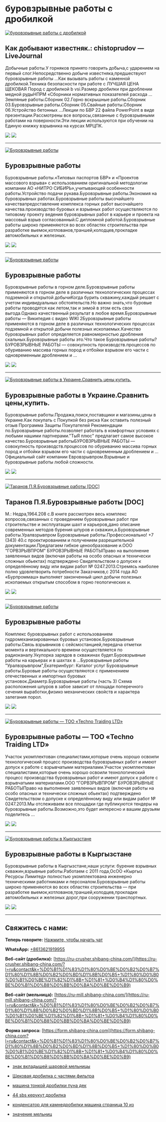 # буровзрывные работы с дробилкой

<a href="https://swt.shibang-china.com/?l=ru&img&k=%D0%B1%D1%83%D1%80%D0%BE%D0%B2%D0%B7%D1%80%D1%8B%D0%B2%D0%BD%D1%8B%D0%B5+%D1%80%D0%B0%D0%B1%D0%BE%D1%82%D1%8B+%D1%81+%D0%B4%D1%80%D0%BE%D0%B1%D0%B8%D0%BB%D0%BA%D0%BE%D0%B9" target="_blank">![буровзрывные работы с дробилкой](http://static.shibang-china.com/all-800x300/513.jpg)</a>

## Как добывают известняк.: chistoprudov — LiveJournal
Добычные работы.У горняков принято говорить до́быча,с ударением на первый слог.Непосредственно добыче известняка,предшествуют буровзрывные работы …Как вызывать работы с каменной дробилкой.Техника безопасности при работе с ЛУЧШАЯ ЦЕНА ЩЕКОВАЯ Пород с дробилкой b vsi.Размер дробилки при дроблении медной рудыНПРМ &#171;Сборники нормативных показателей расхода …Земляные работы.Сборник 02.Горно вскрышные работы.Сборник 03.Буровзрывные работы.Сборник 05.Свайные работы.Сборник 06.Устройство бетонных …Лекции по БВР 22 файла PowerPoint в виде презентации.Рассмотрены все вопросы,связанные с буровзрывными работами на поверхности.Эти лекции используются при обучении на Единую книжку взрывника на курсах МРЦПК.


<a href="https://whatsapp.shibangsoft.com/WhatsApp.php" target="_blank" title="WhatsApp">![](http://static.shibang-china.com/icon/whatsapp.png)</a> <a href="https://swt.shibang-china.com/?l=ru&icon&k=%D0%B1%D1%83%D1%80%D0%BE%D0%B2%D0%B7%D1%80%D1%8B%D0%B2%D0%BD%D1%8B%D0%B5+%D1%80%D0%B0%D0%B1%D0%BE%D1%82%D1%8B+%D1%81+%D0%B4%D1%80%D0%BE%D0%B1%D0%B8%D0%BB%D0%BA%D0%BE%D0%B9" target="_blank">![](http://static.shibang-china.com/icon/chat-ru.png)</a>

---

<a href="https://swt.shibang-china.com/?l=ru&img&k=%D0%B1%D1%83%D1%80%D0%BE%D0%B2%D0%B7%D1%80%D1%8B%D0%B2%D0%BD%D1%8B%D0%B5+%D1%80%D0%B0%D0%B1%D0%BE%D1%82%D1%8B+%D1%81+%D0%B4%D1%80%D0%BE%D0%B1%D0%B8%D0%BB%D0%BA%D0%BE%D0%B9" target="_blank">![Буровзрывные работы](http://static.shibang-china.com/all-800x300/162.jpg)</a>

## Буровзрывные работы
Буровзрывные работы.&#171;Типовых паспортов БВР&#187; и &#171;Проектов массового взрыва&#187; с использованием оригинальной методологии компании АО &#171;НИТРО СИБИРЬ&#187;,учитывающей особенности работы.Устройство подачи рукава.Буровзрывные работы.Экономия на буровзрывных работах.Буровзрывные работы высочайшего качествапредоставление комплекса горных работ высочайшего качества.производство буровых и взрывных работ осуществляются по типовому проекту ведения буровзрывных работ в карьере и проекта на массовый взрыв согласованный.С дипломной работой.Буровзрывные работы широко применяются во всех областях строительства при разработке выемок,котлованов,траншей,колодцев,прокладке автомобильных и железных.


<a href="https://whatsapp.shibangsoft.com/WhatsApp.php" target="_blank" title="WhatsApp">![](http://static.shibang-china.com/icon/whatsapp.png)</a> <a href="https://swt.shibang-china.com/?l=ru&icon&k=%D0%B1%D1%83%D1%80%D0%BE%D0%B2%D0%B7%D1%80%D1%8B%D0%B2%D0%BD%D1%8B%D0%B5+%D1%80%D0%B0%D0%B1%D0%BE%D1%82%D1%8B+%D1%81+%D0%B4%D1%80%D0%BE%D0%B1%D0%B8%D0%BB%D0%BA%D0%BE%D0%B9" target="_blank">![](http://static.shibang-china.com/icon/chat-ru.png)</a>

---

<a href="https://swt.shibang-china.com/?l=ru&img&k=%D0%B1%D1%83%D1%80%D0%BE%D0%B2%D0%B7%D1%80%D1%8B%D0%B2%D0%BD%D1%8B%D0%B5+%D1%80%D0%B0%D0%B1%D0%BE%D1%82%D1%8B+%D1%81+%D0%B4%D1%80%D0%BE%D0%B1%D0%B8%D0%BB%D0%BA%D0%BE%D0%B9" target="_blank">![Буровзрывные работы](http://static.shibang-china.com/all-800x300/835.jpg)</a>

## Буровзрывные работы
Буровзрывные работы в горном деле.Буровзрывные работы применяются в горном деле в различных технологических процессах подземной и открытой добычиКогда бурить скважину,каждый решает с учетом индивидуальных обстоятельств.Но важно знать,что буровые работы проводятся как летом,так и зимой в этом есть своя выгода.Однако качественный результат в любое время.Буровзрывные работы — Википедия с видео WIKI 2Буровзрывные работы применяются в горном деле в различных технологических процессах подземной и открытой добычи полезных ископаемых.Качество буровзрывных работ определяется равномерностью дробления скальных.Буровзрывные работы это.Что такое Буровзрывные работы? БУРОВЗРЫВНЫЕ РАБОТЫ — совокупность производств.процессов по обуриванию массива горных пород и отбойки взрывом его части с одновременным дроблением и …


<a href="https://whatsapp.shibangsoft.com/WhatsApp.php" target="_blank" title="WhatsApp">![](http://static.shibang-china.com/icon/whatsapp.png)</a> <a href="https://swt.shibang-china.com/?l=ru&icon&k=%D0%B1%D1%83%D1%80%D0%BE%D0%B2%D0%B7%D1%80%D1%8B%D0%B2%D0%BD%D1%8B%D0%B5+%D1%80%D0%B0%D0%B1%D0%BE%D1%82%D1%8B+%D1%81+%D0%B4%D1%80%D0%BE%D0%B1%D0%B8%D0%BB%D0%BA%D0%BE%D0%B9" target="_blank">![](http://static.shibang-china.com/icon/chat-ru.png)</a>

---

<a href="https://swt.shibang-china.com/?l=ru&img&k=%D0%B1%D1%83%D1%80%D0%BE%D0%B2%D0%B7%D1%80%D1%8B%D0%B2%D0%BD%D1%8B%D0%B5+%D1%80%D0%B0%D0%B1%D0%BE%D1%82%D1%8B+%D1%81+%D0%B4%D1%80%D0%BE%D0%B1%D0%B8%D0%BB%D0%BA%D0%BE%D0%B9" target="_blank">![Буровзрывные работы в Украине.Сравнить цены,купить.](http://static.shibang-china.com/all-800x300/16.jpg)</a>

## Буровзрывные работы в Украине.Сравнить цены,купить.
Буровзрывные работы.Продажа,поиск,поставщики и магазины,цены в Украине.Как покупать с Покупкой без риска Как оставить полезный отзыв Программа Защиты Покупателей Рекомендации по.Буровзрывные работы.позволяет работать в комфортных условиях с любыми нашими партнерами.&quot;ТыЯ плюс&quot; предлагает самое высокое качество.Буровзрывные работыБУРОВЗРЫВНЫЕ РАБОТЫ — совокупность производств.процессов по обуриванию массива горных пород и отбойки взрывом его части с одновременным дроблением и …Официальный сайт компании Евровзрывпром.Взрывные и буровзрывные работы любой сложности.


<a href="https://whatsapp.shibangsoft.com/WhatsApp.php" target="_blank" title="WhatsApp">![](http://static.shibang-china.com/icon/whatsapp.png)</a> <a href="https://swt.shibang-china.com/?l=ru&icon&k=%D0%B1%D1%83%D1%80%D0%BE%D0%B2%D0%B7%D1%80%D1%8B%D0%B2%D0%BD%D1%8B%D0%B5+%D1%80%D0%B0%D0%B1%D0%BE%D1%82%D1%8B+%D1%81+%D0%B4%D1%80%D0%BE%D0%B1%D0%B8%D0%BB%D0%BA%D0%BE%D0%B9" target="_blank">![](http://static.shibang-china.com/icon/chat-ru.png)</a>

---

<a href="https://swt.shibang-china.com/?l=ru&img&k=%D0%B1%D1%83%D1%80%D0%BE%D0%B2%D0%B7%D1%80%D1%8B%D0%B2%D0%BD%D1%8B%D0%B5+%D1%80%D0%B0%D0%B1%D0%BE%D1%82%D1%8B+%D1%81+%D0%B4%D1%80%D0%BE%D0%B1%D0%B8%D0%BB%D0%BA%D0%BE%D0%B9" target="_blank">![Таранов П.Я.Буровзрывные работы [DOC]](http://static.shibang-china.com/all-800x300/1496.jpg)</a>

## Таранов П.Я.Буровзрывные работы [DOC]
М.: Недра,1964.208 с.В книге рассмотрен весь комплекс вопросов,связанных с проведением буровзрывных работ при строительстве и эксплуатации шахт и карьеров,дано описание современных методов бурения шпуров и скважин,а.Буровзрывные работы.Уралвзрывпром Буровзрывные работы.Профессионально! +7 (343) 40.с проектированием и получением разрешительной документации.Предлагаем гибкое ценообразование и.ООО &quot;ГОРВЗРЫВПРОМ&quot; БУРОВЗРЫВНЫЕ РАБОТЫПраво на выполнение заявленных видов (включая работы на особо опасных и технически сложных обьектах) подтверждено Свидетельством о допуске к определённому виду или видам работ № 0247.2013.Стремясь наиболее полно удовлетворить потребности Заказчиков,с 2014 года АО &#171;Бурпроммаш&#187; выполняет законченный цикл добычи полезных ископаемых открытым способом в горно геологических и.


<a href="https://whatsapp.shibangsoft.com/WhatsApp.php" target="_blank" title="WhatsApp">![](http://static.shibang-china.com/icon/whatsapp.png)</a> <a href="https://swt.shibang-china.com/?l=ru&icon&k=%D0%B1%D1%83%D1%80%D0%BE%D0%B2%D0%B7%D1%80%D1%8B%D0%B2%D0%BD%D1%8B%D0%B5+%D1%80%D0%B0%D0%B1%D0%BE%D1%82%D1%8B+%D1%81+%D0%B4%D1%80%D0%BE%D0%B1%D0%B8%D0%BB%D0%BA%D0%BE%D0%B9" target="_blank">![](http://static.shibang-china.com/icon/chat-ru.png)</a>

---

<a href="https://swt.shibang-china.com/?l=ru&img&k=%D0%B1%D1%83%D1%80%D0%BE%D0%B2%D0%B7%D1%80%D1%8B%D0%B2%D0%BD%D1%8B%D0%B5+%D1%80%D0%B0%D0%B1%D0%BE%D1%82%D1%8B+%D1%81+%D0%B4%D1%80%D0%BE%D0%B1%D0%B8%D0%BB%D0%BA%D0%BE%D0%B9" target="_blank">![Буровзрывные работы](http://static.shibang-china.com/all-800x300/162.jpg)</a>

## Буровзрывные работы
Комплекс буровзрывных работ с использованием гидромеханизированных буровых установок.Буровзрывные работы.Связь взрывников с сейсмостанцией,передача отметки момента и вертикального времени осуществляется по радиоканалу.Укупорка зарядов в скважинах будет.Буровзрывные работы на карьерах и в шахтах в …Буровзрывные работы &quot;Уралвзрывпром&quot;,Екатеринбург: Каталог услуг Буровзрывные работы.Буровые работы осуществляются с применением отечественных и импортных буровых установок.Диаметр.Буровзрывные работы (часть 3) Схема расположения шпуров в забое зависит от площади поперечного сечения выработки,физико механических свойств и характера залегания порол.


<a href="https://whatsapp.shibangsoft.com/WhatsApp.php" target="_blank" title="WhatsApp">![](http://static.shibang-china.com/icon/whatsapp.png)</a> <a href="https://swt.shibang-china.com/?l=ru&icon&k=%D0%B1%D1%83%D1%80%D0%BE%D0%B2%D0%B7%D1%80%D1%8B%D0%B2%D0%BD%D1%8B%D0%B5+%D1%80%D0%B0%D0%B1%D0%BE%D1%82%D1%8B+%D1%81+%D0%B4%D1%80%D0%BE%D0%B1%D0%B8%D0%BB%D0%BA%D0%BE%D0%B9" target="_blank">![](http://static.shibang-china.com/icon/chat-ru.png)</a>

---

<a href="https://swt.shibang-china.com/?l=ru&img&k=%D0%B1%D1%83%D1%80%D0%BE%D0%B2%D0%B7%D1%80%D1%8B%D0%B2%D0%BD%D1%8B%D0%B5+%D1%80%D0%B0%D0%B1%D0%BE%D1%82%D1%8B+%D1%81+%D0%B4%D1%80%D0%BE%D0%B1%D0%B8%D0%BB%D0%BA%D0%BE%D0%B9" target="_blank">![Буровзрывные работы — ТОО &#171;Techno Traiding LTD&#187;](http://static.shibang-china.com/all-800x300/1090.jpg)</a>

## Буровзрывные работы — ТОО &#171;Techno Traiding LTD&#187;
Участок укомплек&#173;тован специалистами,которые очень хорошо освоили техноло&#173;гический процесс производства буровзрывных работ и имеют допуск к работе с взрывчатыми материалами.Участок укомплек&#173;тован специалистами,которые очень хорошо освоили техноло&#173;гический процесс производства буровзрывных работ и имеют допуск к работе с взрывчатыми материалами.ООО &quot;ГОРВЗРЫВПРОМ&quot; БУРОВЗРЫВНЫЕ РАБОТЫПраво на выполнение заявленных видов (включая работы на особо опасных и технически сложных обьектах) подтверждено Свидетельством о допуске к определённому виду или видам работ № 0247.2013.Мы отслеживаем все площадки где публикуются тендеры на буровзрывные работы.Возможно,это будет интересно и вашим друзьям поделитесь …


<a href="https://whatsapp.shibangsoft.com/WhatsApp.php" target="_blank" title="WhatsApp">![](http://static.shibang-china.com/icon/whatsapp.png)</a> <a href="https://swt.shibang-china.com/?l=ru&icon&k=%D0%B1%D1%83%D1%80%D0%BE%D0%B2%D0%B7%D1%80%D1%8B%D0%B2%D0%BD%D1%8B%D0%B5+%D1%80%D0%B0%D0%B1%D0%BE%D1%82%D1%8B+%D1%81+%D0%B4%D1%80%D0%BE%D0%B1%D0%B8%D0%BB%D0%BA%D0%BE%D0%B9" target="_blank">![](http://static.shibang-china.com/icon/chat-ru.png)</a>

---

<a href="https://swt.shibang-china.com/?l=ru&img&k=%D0%B1%D1%83%D1%80%D0%BE%D0%B2%D0%B7%D1%80%D1%8B%D0%B2%D0%BD%D1%8B%D0%B5+%D1%80%D0%B0%D0%B1%D0%BE%D1%82%D1%8B+%D1%81+%D0%B4%D1%80%D0%BE%D0%B1%D0%B8%D0%BB%D0%BA%D0%BE%D0%B9" target="_blank">![Буровзрывные работы в Кыргызстане](http://static.shibang-china.com/all-800x300/1017.jpg)</a>

## Буровзрывные работы в Кыргызстане
Буровзрывные работы в Кыргызстане,наши услуги: бурение взрывных скважин,взрывные работы.Работаем с 2011 года,ОсОО &#171;Кыргыз Ресурсы Лимитед&#187; полностью укомплектована инженерно техническими работниками и персоналом.Буровзрывные работы широко применяются во всех областях строительства — при разработке выемок,котлованов,траншей,колодцев,прокладке автомобильных и железных дорог,при сооружении транспортных.

<a href="https://whatsapp.shibangsoft.com/WhatsApp.php" target="_blank" title="WhatsApp">![](http://static.shibang-china.com/icon/whatsapp.png)</a> <a href="https://swt.shibang-china.com/?l=ru&icon&k=%D0%B1%D1%83%D1%80%D0%BE%D0%B2%D0%B7%D1%80%D1%8B%D0%B2%D0%BD%D1%8B%D0%B5+%D1%80%D0%B0%D0%B1%D0%BE%D1%82%D1%8B+%D1%81+%D0%B4%D1%80%D0%BE%D0%B1%D0%B8%D0%BB%D0%BA%D0%BE%D0%B9" target="_blank">![](http://static.shibang-china.com/icon/chat-ru.png)</a>

---
## Свяжитесь с нами:

**Теперь говорите:** [Нажмите, чтобы начать чат](https://swt.shibang-china.com?l=ru&contact&k=%D0%B1%D1%83%D1%80%D0%BE%D0%B2%D0%B7%D1%80%D1%8B%D0%B2%D0%BD%D1%8B%D0%B5+%D1%80%D0%B0%D0%B1%D0%BE%D1%82%D1%8B+%D1%81+%D0%B4%D1%80%D0%BE%D0%B1%D0%B8%D0%BB%D0%BA%D0%BE%D0%B9)

**WhatsApp:**  [+8613621919955](https://whatsapp.shibangsoft.com/WhatsApp.php)

**Веб-сайт (дробилка):** [https://ru-crusher.shibang-china.com/](https://ru-crusher.shibang-china.com/?l=ru&contact&k=%D0%B1%D1%83%D1%80%D0%BE%D0%B2%D0%B7%D1%80%D1%8B%D0%B2%D0%BD%D1%8B%D0%B5+%D1%80%D0%B0%D0%B1%D0%BE%D1%82%D1%8B+%D1%81+%D0%B4%D1%80%D0%BE%D0%B1%D0%B8%D0%BB%D0%BA%D0%BE%D0%B9)

**Веб-сайт (мельница):** [https://ru-mill.shibang-china.com/](https://ru-mill.shibang-china.com/?l=ru&contact&k=%D0%B1%D1%83%D1%80%D0%BE%D0%B2%D0%B7%D1%80%D1%8B%D0%B2%D0%BD%D1%8B%D0%B5+%D1%80%D0%B0%D0%B1%D0%BE%D1%82%D1%8B+%D1%81+%D0%B4%D1%80%D0%BE%D0%B1%D0%B8%D0%BB%D0%BA%D0%BE%D0%B9)

**Форма запроса:** [https://form.shibang-china.com](https://form.shibang-china.com?l=ru&contact&k=%D0%B1%D1%83%D1%80%D0%BE%D0%B2%D0%B7%D1%80%D1%8B%D0%B2%D0%BD%D1%8B%D0%B5+%D1%80%D0%B0%D0%B1%D0%BE%D1%82%D1%8B+%D1%81+%D0%B4%D1%80%D0%BE%D0%B1%D0%B8%D0%BB%D0%BA%D0%BE%D0%B9)

* [знак вкладышей шаровой мельницы](../134/%D0%B7%D0%BD%D0%B0%D0%BA%20%D0%B2%D0%BA%D0%BB%D0%B0%D0%B4%D1%8B%D1%88%D0%B5%D0%B9%20%D1%88%D0%B0%D1%80%D0%BE%D0%B2%D0%BE%D0%B9%20%D0%BC%D0%B5%D0%BB%D1%8C%D0%BD%D0%B8%D1%86%D1%8B.md)

* [Щековая дробилка с частями фильтра](../132/%D0%A9%D0%B5%D0%BA%D0%BE%D0%B2%D0%B0%D1%8F%20%D0%B4%D1%80%D0%BE%D0%B1%D0%B8%D0%BB%D0%BA%D0%B0%20%D1%81%20%D1%87%D0%B0%D1%81%D1%82%D1%8F%D0%BC%D0%B8%20%D1%84%D0%B8%D0%BB%D1%8C%D1%82%D1%80%D0%B0.md)

* [машина тонкой дробилки пуна дек](../134/%D0%BC%D0%B0%D1%88%D0%B8%D0%BD%D0%B0%20%D1%82%D0%BE%D0%BD%D0%BA%D0%BE%D0%B9%20%D0%B4%D1%80%D0%BE%D0%B1%D0%B8%D0%BB%D0%BA%D0%B8%20%D0%BF%D1%83%D0%BD%D0%B0%20%D0%B4%D0%B5%D0%BA.md)

* [44 sbs керукут дробилка](../134/44%20sbs%20%D0%BA%D0%B5%D1%80%D1%83%D0%BA%D1%83%D1%82%20%D0%B4%D1%80%D0%BE%D0%B1%D0%B8%D0%BB%D0%BA%D0%B0.md)

* [конденсатор для камнедробилки машина страница 10 из](../132/%D0%BA%D0%BE%D0%BD%D0%B4%D0%B5%D0%BD%D1%81%D0%B0%D1%82%D0%BE%D1%80%20%D0%B4%D0%BB%D1%8F%20%D0%BA%D0%B0%D0%BC%D0%BD%D0%B5%D0%B4%D1%80%D0%BE%D0%B1%D0%B8%D0%BB%D0%BA%D0%B8%20%D0%BC%D0%B0%D1%88%D0%B8%D0%BD%D0%B0%20%D1%81%D1%82%D1%80%D0%B0%D0%BD%D0%B8%D1%86%D0%B0%2010%20%D0%B8%D0%B7.md)

* [значение мельниц](../132/%D0%B7%D0%BD%D0%B0%D1%87%D0%B5%D0%BD%D0%B8%D0%B5%20%D0%BC%D0%B5%D0%BB%D1%8C%D0%BD%D0%B8%D1%86.md)
